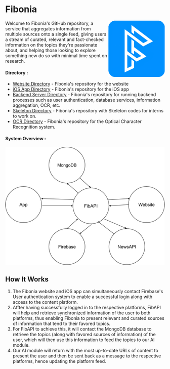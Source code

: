 # Fibonia

<img src="./img/FibLogoHighRes.png" align="right"
     alt="Size Limit logo by Anton Lovchikov" width="178" height="178">

Welcome to Fibonia's GitHub repository, a service that aggregates information from multiple sources onto a single feed, giving users a stream of curated, relevant and fact-checked information on the topics they're passionate about, and helping those looking to explore something new do so with minimal time spent on research.

#### **Directory :**
* [Website Directory](https://github.com/Fibonia/FiboniaWebsite) - Fibonia's repository for the website
* [iOS App Directory](https://github.com/Fibonia/FiboniaApp) - Fibonia's repository for the iOS app
* [Backend Server Directory](https://github.com/Fibonia/FiboniaServer) - Fibonia's repository for running backend processes such as user authentication, database services, information aggregation, OCR, etc.
* [Skeleton Directory](https://github.com/Fibonia/FiboniaSkeleton) - Fibonia's repository with Skeleton codes for interns to work on.
* [OCR Directory](https://github.com/Fibonia/OCR) - Fibonia's repository for the Optical Character Recognition system.

#### **System Overview :**

<p align="center">
  <img src="./img/image.png" alt="Size Limit CLI" width="738">
</p>

## How It Works

1. The Fibonia website and iOS app can simultaneously contact Firebase's User authentication system to enable a successful login along with access to the content platform. 
2. Affter having successfully logged in to the respective platforms, FibAPI will help and retrieve synchronized information of the user to both platforms, thus enabling Fibonia to present relevant and curated sources of information that tend to their favored topics. 
3. For FibAPI to achieve this, it will contact the MongoDB database to retrieve the topics (along with favored sources of information) of the user, which will then use this information to feed the topics to our AI module.
4. Our AI module will return with the most up-to-date URLs of content to present the user and then be sent back as a message to the respective platforms, hence updating the platform feed.
